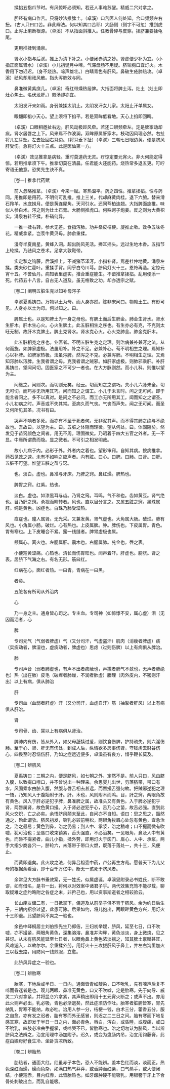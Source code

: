 <!-- { "loadSidebar": true } -->
　　揉掐五指爪节时。有风惊吓必须知。若还人事难苏醒。精威二穴对拿之。

　　胆经有病口作苦。只将妙法推脾土。（卓溪）口苦医人何处知。合口频频左右扭。（古人只曰口苦。非此辨法。何以知其口苦耶）大肠侧（侧字不可忽）推到虎口。止泻止痢断根源。（卓溪）不从指面斜推入。任教骨碎与皮穿。揉脐兼要揉龟尾。

　　更用推揉到涌泉。

　　肾水小指与后溪。推上为清下补之。小便闭赤清之妙。肾虚便少补为宜。（小指正面属肾水）（卓溪）小儿初诞月中啼。气滞盘肠不用疑。脐轮胸口宜灯火。木香用下勿迟迟。（身不烧热。啼声雄壮。）白睛青色有肝风。鼻破生疮肺热攻。（卓溪）祛风却用祛风散。指头泻肺效与同。

　　鼻准微黄紫庶几。（卓溪）奇红带燥热居脾。大指面将脾土泻。灶土（灶土即灶心焦土。名伏龙肝。）煎汤却亦宜。

　　太阳发汗来如雨。身弱兼揉太阴止。太阴发汗女儿家。太阳止汗单属女。

　　眼翻即掐小天心。望上须将下掐平。若是双眸低看地。天心上掐即回睛。

　　（卓溪）口眼相邀扯右边。肝风动极趁风牵。若还口眼频牵左。定是脾家动却痰。肾水居唇之上下。风来焉不作波澜。双眸原属肝家木。枝动因风理必然。右扯将儿左耳坠。左去扯回右耳边。（将耳垂下扯）（卓溪）三朝七日眼边黄。便是脐风肝受伤。急将灯火十三点。此是医仙第一方。

　　（卓溪）效见推拿是病轻。重时莫道药无灵。疗惊定要元宵火。非火何能定得惊。若用推拿须下午。推拿切莫在清晨。任君能火还能药。烧热常多退五更。叮咛寄语无他意。恐笑先生诀不真。

　　[卷一] 推拿代药赋 

　　前人忽略推拿。（卓溪）今来一赋。寒热温平。药之四性。推拿揉掐。性与药同。用推即是用药。不明何可乱推。推上三关。代却麻黄肉桂。退下六腑。替来滑石羚羊。水底捞月。便是黄连犀角。天河引水。还同芩柏连翘。大指脾面旋推。味似人参白术。泻之则为灶土石膏。大肠侧推虎口。何殊诃子炮姜。反之则为大黄枳实。涌泉右转不揉。朴硝何异。

　　一推一揉右转。参术无差。食指泻肺。功并桑皮桔梗。旋推止嗽。效争五味冬花。精威拿紧。岂羡牛黄贝母。肺俞重揉。

　　漫夸半夏南星。黄蜂入洞。超出防风羌活。捧耳摇头。远过生地木香。五指节上轮揉。乃祛风之苍术。足拿大敦鞋带。

　　实定掣之钩藤，后溪推上。不减猪苓泽泻。小指补肾。焉差杜仲地黄。涌泉左揉。类夫砂仁藿叶。重揉手背。同乎白芍川芎。脐风灯火十三。恩符再造。定惊元宵十五。不啻仙丹。病知表里虚实。推合重症能生。不谙推拿揉掐。乱用便添一死。代药五十八言。自古无人道及。虽无格致之功。却亦透宗之赋。

　　[卷二] 阐明五脏生克以知补母泻子 

　　卓溪夏禹铸曰。万物以土为母。而人身亦然。陈非宋问曰。物赖土生。有形可见。人身亦以土为母。何以知之。曰。

　　脾属土也。以是知脾土为一身之母也。有脾土而后生肺金。肺金生肾水。肾水生肝木。肝木生心火。心火生脾土。此五脏相生之序也。有生亦必有克，不克则太旺无制。故肝木克脾土。脾土克肾水。肾水克心火。心火克肺金。肺金克肝木。

　　此五脏相克之序也。业医者。不明五脏生克之定理。则治病兼补兼泻之法。从何而施。如脾家虚极。法虽用补。补之不足。必兼补心。苟不明相生之理。焉知补心以补脾。如脾家热极。法虽泻脾。然泻之不克。必兼泻肺。不明相生之理。又焉知泻肺以泻脾。生我者谓之母。克我者谓之贼邪。如肝家虚极。则肺邪乘肝。补肝禹铸曰。望闻问切。固医家之不可少一者也。在大方脉则然。而小儿科。则惟以望为主。

　　问继之。闻则次。而切则无矣。经云。切而知之之谓巧。夫小儿六脉未全。切无可切。而巧亦无所用其巧。问而知之之谓工。小儿于未言时。问之无可问。即于能言者问之。多不以真对。是问之不必问。而工亦无所用其工。闻而知之之谓圣。小儿初病之时。声音或不失其常。至病久而气丧。气丧而声失。闻之无可闻。而圣又何所见其圣。况书有曰。

　　哭声不响者多死。而亦有不至于死者何。无非泥其声。而不得其肺之绝与不绝故也。吾故曰。以望为主。曰。五脏之体隐而理微。望从何处。曰。体固隐矣。然发见于苗窍颜色之间者。用无不周。理固微矣。乃昭着于四大五官之外者。无一不显。中庸所谓费而隐。显之微者。不可引之相发明哉。

　　故小儿病于内。必形于外。外者内之着也。望形审窍。自知其病。按病推拿。药石见效之速。未有不如响之应声者。内有脏。曰心。曰脾。曰肺。曰肾。曰肝。五脏不可望。惟望五脏之苗与窍。

　　也。淡白。虚也。鼻准与牙床。乃脾之窍。鼻红燥。脾热也。

　　脾胃之窍。红紫。热也。

　　淡白。虚也。如漆黑耳与齿。乃肾之窍。耳鸣。气不和也。齿如黄豆。肾气绝也。目乃肝之窍。勇视而睛转者。风也。直以目分言之。又属五脏之窍。黑珠属肝。纯是黄色。凶症也。白珠乃肺受湿热。

　　疸症也。瞳人属肾。无光采。又兼发黄。肾气虚也。大角属大肠。破烂。肺有风也。小角属小肠。破烂。心有热也。上皮属脾。肿。脾伤也。下皮属胃。青色。胃有寒也。上下皮睡合不紧。露一线缝者。脾胃虚极也属。

　　额属心。离火也。左腮属肝。震木也。右腮属肺。兑金也。唇之表。

　　小便短黄涩痛。心热也。清长而伤胃旺也。闻声着吓。肝虚也。膀胱。肾之表。居脐下气海之右。有名无形。筋曰红。

　　红病在心。面红者热。一曰青。青病在一曰黑。

　　者矣。

　　五脏各有所司从外治内

　　心

　　乃一身之主。通身皆心司之。专主血。专司神（如惊悸不安，属心虚）泪（无因而泪者，心

　　脾

　　专司元气（气弱者脾虚）气（又分司汗，气虚盗汗）肌肉（消瘦者脾虚）痰（实痰动者，脾湿也，虚痰动者，脾虚也）思虑（过则伤脾）以上有病俱从脾治。

　　肺

　　专司声音（弱者肺虚也，有声不出者痰蔽也，声撒者肺气不敛也，无声者肺绝也）热（出在肺）皮毛（破痒者肺燥，不润者肺虚）腠理（肉外皮内，不密则汗出）以上有病，俱从肺治

　　肝

　　专司血（血弱者肝虚）汗（又分司汗，血虚自汗）筋（抽掣者肝风）以上有病俱从肝治。

　　肾

　　专司骨、齿、耳以上有病俱从肾治。

　　脾肺内有伤，皆从外入，如父母舐犊过爱，则饮食伤脾，护持疏失，则六淫伤肺。至于心、肾、肝无有伤处，到成人后，纵情欲多房事伤肾，守钱虏去财谷伤心，四畏至时忍恼伤肝，乃如之症远近便多，卓溪虽有良方，惜乎鞭长莫及。

　　[卷二] 辨脐风 

　　夏禹铸曰：三朝之内，便是脐风，如七朝之外，定然不是。前人只曰，风由脐入腹，以致撮口噤口，并不曾说出一种理来。余思婴儿出世，剪落脐带，带口有水，风固乘水由脐入腹，然腹与唇舌相去甚远，而唇撮舌强何故。把贼邪逆犯之理一悟，乃知风入于腹始附于肝。肝。木也，风则附木而鸣。目，肝之窍，两眼角故有黄色。风入于肝必逆犯乎脾，鼻准脾之属，故准头又有黄色。入于脾必逆犯乎肾，两唇属肾，故色黄口撮。入于肾必逆犯乎心，舌乃心之苗，故舌必强。直到此风火交炽，亡之必矣。余悟脐风颠末至此，自问亦不自知。语曰：思之思之，豁然通之，殆此谓欤。脐风初发，吸乳必较前稍松，两眼角挨眉心处忽有黄色，宜急治之，治之最易；黄色到鼻，治之仍易；到人中、承浆，治之稍难；口不撮而微有吹嘘，犹可治也；至唇口收束锁紧，舌头强直，不必治矣。一见眼角，鼻及人中有黄色，而唇不撮紧者，曲儿小指，揉外劳，即用灯火于囟门、眉心、人中、承浆，两手大指少商各穴一，脐轮六，未落带于带口火燃，既落于落处一，共十三，风便止。

　　而黄即退矣。此火攻之法，何异吕祖壶中药，卢公再生方哉。愿普天下为儿父母的根据余看治，即十百千万亿中，断无一孩死于脐风者。

　　余常见大方脉书垂效案，无一姓氏，似属虚诞，卓溪叟附录必书姓氏，断不敢谬，如有借名，是书一出，将何以对效案中诸君子乎。两代效集充笥不能尽载，聊取疑难之症约略附之各症之末，非矜己也，用以资事斯道者之相较验云。

　　长山庠友储二有，一日抵掌下，偶道及从前举子俱不育于脐风。余为约日后生子，三朝内招余过望，此患可除。后果如约，将儿抱出，两眼畔黄色方兴，用灯火十三即退。此望脐风不爽之一验也。

　　余邑中峄桐居士刘伯宗先生乃郎佶，三妇初举嫒，脐风，延至七日，口不吹嘘，亦不撮紧，两眼角黄色，深集溶溶，鼻准并沟畔，黄色淡淡，身上微烧，见之甚讶。从未有脐风能延至七日者，以眼角鼻上黄色浓淡揣之，知其脾土禀赋甚旺，风难遽入，以故尔尔。余重揉外劳，用灯火十三攻拔肝风于鼻上，并左右沟里加火三以截去路，用防风一钱煎服，立愈。

　　此脐风异症之一验也。

　　[卷二] 辨胎寒 

　　胎寒，下地后或半日、一日内，通面皆青如靛染，口不吮乳，先有啼声后复不啼而昏迷者是也。观儿两眼、鼻准无黄色，口又不吹嘘，定是胎寒。先于向导、威灵二穴对拿紧，并将昆仑穴拿紧，其声稍出即用十五元宵火断之；或声不出。亦用此火则声必出，乳必吸，青色必渐退矣，然此症须防作吐。胎寒者脏腑皆寒，胃先纳乳，胃寒不能纳，故必吐。治用人参一分，桔梗一钱，白术三分，藿香五分，服之自愈。亦有发之迟者，胎有寒而外无感冒，则迟之二三日之间。胎有寒而下地复感其寒，故即发于半日一日之内，面必青色，唇白，泻白，或昏睡，或腹痛，或口不吮乳，四肢必冷曲手握掌，或啼哭不已，皆胎寒也。治之切勿认为脐风，当以辨脐风之法辨之，治宜用理中汤加附子。迟久，或变为盘肠内吊，治宜用钩藤膏，此症由娠母好食生冷、坐卧贪凉所致。

　　[卷二] 辨胎热 

　　胎热者，通面大红。红虽赤子本色，恐人不能辨。盖本色红而淡，淡而正。热色深红而燥，燥而色杂，如满口热气莽莽，或舌肿而红紫，口气蒸手，或大便闭结，小便短赤，目内红赤，此皆胎热也。如牙龈肿硬不能吸乳，用银簪于牙上下合骨处刺破出血，而乳自能吸。

